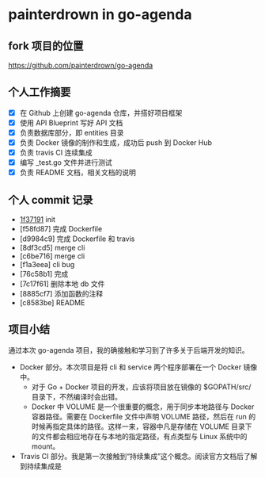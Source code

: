 # painterdrown in go-agenda

## fork 项目的位置

https://github.com/painterdrown/go-agenda

## 个人工作摘要

+ [x] 在 Github 上创建 go-agenda 仓库，并搭好项目框架
+ [x] 使用 API Blueprint 写好 API 文档
+ [x] 负责数据库部分，即 entities 目录
+ [x] 负责 Docker 镜像的制作和生成，成功后 push 到 Docker Hub
+ [x] 负责 travis CI 连续集成
+ [x] 编写 _test.go 文件并进行测试
+ [x] 负责 README 文档，相关文档的说明

## 个人 commit 记录

+ [1f37191](https://github.com/painterdrown/go-agenda/commit/1f37191) init
+ [f58fd87] 完成 Dockerfile
+ [d9984c9] 完成 Dockerfile 和 travis
+ [8df3cd5] merge cli
+ [c6be716] merge cli
+ [f1a3eea] cli bug
+ [76c58b1] 完成
+ [7c17f61] 删除本地 db 文件
+ [8885cf7] 添加函数的注释
+ [c8583be] README

## 项目小结

通过本次 go-agenda 项目，我的确接触和学习到了许多关于后端开发的知识。

+ Docker 部分。本次项目是将 cli 和 service 两个程序部署在一个 Docker 镜像中。
  + 对于 Go + Docker 项目的开发，应该将项目放在镜像的 $GOPATH/src/ 目录下，不然编译时会出错。
  + Docker 中 VOLUME 是一个很重要的概念，用于同步本地路径与 Docker 容器路径。需要在 Dockerfile 文件中声明 VOLUME 路径，然后在 run 的时候再指定具体的路径。这样一来，容器中凡是存储在 VOLUME 目录下的文件都会相应地存在与本地的指定路径，有点类型与 Linux 系统中的 mount。
+ Travis CI 部分。我是第一次接触到“持续集成”这个概念。阅读官方文档后了解到持续集成是